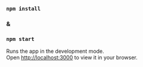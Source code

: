 

### `npm install`

### & 

### `npm start`

Runs the app in the development mode.\
Open [http://localhost:3000](http://localhost:3000) to view it in your browser.

